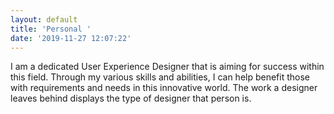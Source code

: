 ```yaml
---
layout: default
title: 'Personal '
date: '2019-11-27 12:07:22'
---
```

I am a dedicated User Experience Designer that is aiming for success within this field. Through my various skills and abilities, I can help benefit those with requirements and needs in this innovative world. The work a designer leaves behind displays the type of designer that person is.
